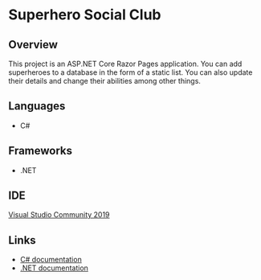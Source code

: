 # Superhero Social Club

## Overview
This project is an ASP.NET Core Razor Pages application. You can add superheroes to a database in the form of a static list. You can also update 
their details and change their abilities among other things.

## Languages
* C#

## Frameworks
* .NET

## IDE
[Visual Studio Community 2019](https://visualstudio.microsoft.com/)

## Links
* [C# documentation](https://docs.microsoft.com/en-us/dotnet/csharp/)
* [.NET documentation](https://docs.microsoft.com/en-us/dotnet/)
